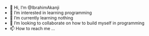 - 👋 Hi, I’m @IbrahimAkanji
- 👀 I’m interested in learning programming 
- 🌱 I’m currently learning nothing 
- 💞️ I’m looking to collaborate on how to build myself in programming 
- 📫 How to reach me ...

<!---
IbrahimAkanji/IbrahimAkanji is a ✨ special ✨ repository because its `README.md` (this file) appears on your GitHub profile.
You can click the Preview link to take a look at your changes.
--->
